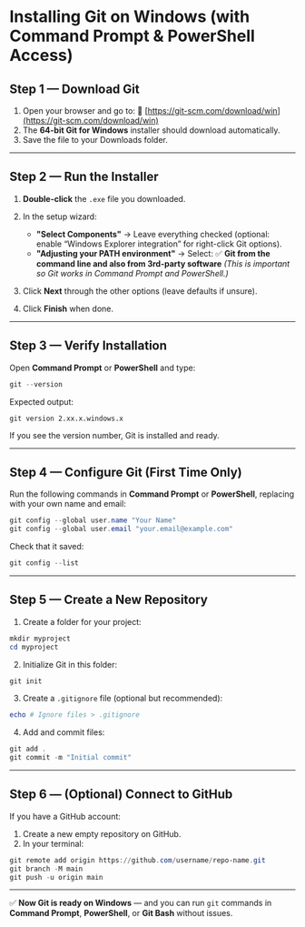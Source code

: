 # **Installing Git on Windows (with Command Prompt & PowerShell Access)**

## **Step 1 — Download Git**

1. Open your browser and go to:
   🔗 [https://git-scm.com/download/win](https://git-scm.com/download/win)
2. The **64-bit Git for Windows** installer should download automatically.
3. Save the file to your Downloads folder.

---

## **Step 2 — Run the Installer**

1. **Double-click** the `.exe` file you downloaded.
2. In the setup wizard:

   * **"Select Components"** → Leave everything checked (optional: enable “Windows Explorer integration” for right-click Git options).
   * **"Adjusting your PATH environment"** → Select:
     ✅ **Git from the command line and also from 3rd-party software**
     *(This is important so Git works in Command Prompt and PowerShell.)*
3. Click **Next** through the other options (leave defaults if unsure).
4. Click **Finish** when done.

---

## **Step 3 — Verify Installation**

Open **Command Prompt** or **PowerShell** and type:

```powershell
git --version
```

Expected output:

```
git version 2.xx.x.windows.x
```

If you see the version number, Git is installed and ready.

---

## **Step 4 — Configure Git (First Time Only)**

Run the following commands in **Command Prompt** or **PowerShell**, replacing with your own name and email:

```powershell
git config --global user.name "Your Name"
git config --global user.email "your.email@example.com"
```

Check that it saved:

```powershell
git config --list
```

---

## **Step 5 — Create a New Repository**

1. Create a folder for your project:

```powershell
mkdir myproject
cd myproject
```

2. Initialize Git in this folder:

```powershell
git init
```

3. Create a `.gitignore` file (optional but recommended):

```powershell
echo # Ignore files > .gitignore
```

4. Add and commit files:

```powershell
git add .
git commit -m "Initial commit"
```

---

## **Step 6 — (Optional) Connect to GitHub**

If you have a GitHub account:

1. Create a new empty repository on GitHub.
2. In your terminal:

```powershell
git remote add origin https://github.com/username/repo-name.git
git branch -M main
git push -u origin main
```

---

✅ **Now Git is ready on Windows** — and you can run `git` commands in **Command Prompt**, **PowerShell**, or **Git Bash** without issues.


